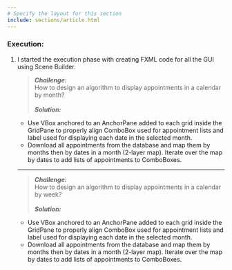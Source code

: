 ```yaml
---
# Specify the layout for this section
include: sections/article.html
---
```


### Execution:

1.	I started the execution phase with creating FXML code for all the GUI using Scene Builder.<br>

    > ***Challenge:***<br>
        How to design an algorithm to display appointments in a calendar by month?<br><br>
    > ***Solution:***
    * Use VBox anchored to an AnchorPane added to each grid inside the GridPane to properly align ComboBox used for appointment lists and label used for displaying each date in the selected month.
    * Download all appointments from the database and map them by months then by dates in a month (2-layer map). Iterate over the map by dates to add lists of appointments to ComboBoxes.

    ---

    > ***Challenge:***<br>
        How to design an algorithm to display appointments in a calendar by week?<br><br>
    > ***Solution:***
    * Use VBox anchored to an AnchorPane added to each grid inside the GridPane to properly align ComboBox used for appointment lists and label used for displaying each date in the selected month.
    * Download all appointments from the database and map them by months then by dates in a month (2-layer map). Iterate over the map by dates to add lists of appointments to ComboBoxes.

    <!-- ```js
    // Pseudocode
    Calendar view by month
        Display appointments in a calendar viewed by month
    Input: integers month, year

    for i = 0 to totalDatesInMonth
        add VBox to grid inside GridPane
        add Label with dateInMonth[i] to 
    ``` -->

